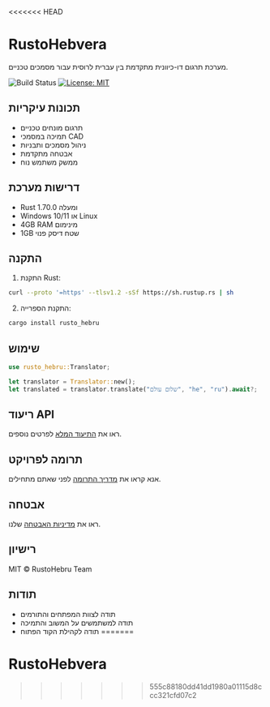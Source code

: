 <<<<<<< HEAD
# RustoHebvera

מערכת תרגום דו-כיוונית מתקדמת בין עברית לרוסית עבור מסמכים טכניים.

![Build Status](https://github.com/ofer2300/RustoHebvera/workflows/Rust%20CI%2FCD/badge.svg)
[![License: MIT](https://img.shields.io/badge/License-MIT-yellow.svg)](https://opensource.org/licenses/MIT)

## תכונות עיקריות

- תרגום מונחים טכניים
- תמיכה במסמכי CAD
- ניהול מסמכים ותבניות
- אבטחה מתקדמת
- ממשק משתמש נוח

## דרישות מערכת

- Rust 1.70.0 ומעלה
- Windows 10/11 או Linux
- 4GB RAM מינימום
- 1GB שטח דיסק פנוי

## התקנה

1. התקנת Rust:
```bash
curl --proto '=https' --tlsv1.2 -sSf https://sh.rustup.rs | sh
```

2. התקנת הספרייה:
```bash
cargo install rusto_hebru
```

## שימוש

```rust
use rusto_hebru::Translator;

let translator = Translator::new();
let translated = translator.translate("שלום עולם", "he", "ru").await?;
```

## ריעוד API

ראו את [התיעוד המלא](docs/API.md) לפרטים נוספים.

## תרומה לפרויקט

אנא קראו את [מדריך התרומה](CONTRIBUTING.md) לפני שאתם מתחילים.

## אבטחה

ראו את [מדיניות האבטחה](SECURITY.md) שלנו.

## רישיון

MIT © RustoHebru Team

## תודות

- תודה לצוות המפתחים והתורמים
- תודה למשתמשים על המשוב והתמיכה
- תודה לקהילת הקוד הפתוח 
=======
# RustoHebvera
>>>>>>> 555c88180dd41dd1980a01115d8ccc321cfd07c2
